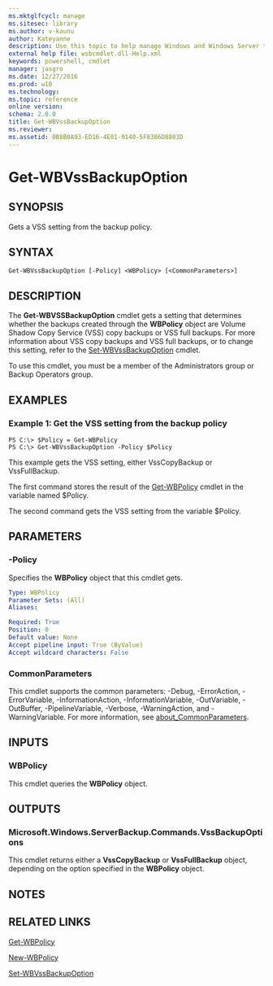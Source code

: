 ```yaml
---
ms.mktglfcycl: manage
ms.sitesec: library
ms.author: v-kaunu
author: Kateyanne
description: Use this topic to help manage Windows and Windows Server technologies with Windows PowerShell.
external help file: wsbcmdlet.dll-Help.xml
keywords: powershell, cmdlet
manager: jasgro
ms.date: 12/27/2016
ms.prod: w10
ms.technology: 
ms.topic: reference
online version: 
schema: 2.0.0
title: Get-WBVssBackupOption
ms.reviewer:
ms.assetid: 0B8B0A93-ED16-4E01-9140-5F8386D8803D
---
```


# Get-WBVssBackupOption

## SYNOPSIS
Gets a VSS setting from the backup policy.

## SYNTAX

```
Get-WBVssBackupOption [-Policy] <WBPolicy> [<CommonParameters>]
```

## DESCRIPTION
The **Get-WBVSSBackupOption** cmdlet gets a setting that determines whether the backups created through the **WBPolicy** object are Volume Shadow Copy Service (VSS) copy backups or VSS full backups.
For more information about VSS copy backups and VSS full backups, or to change this setting, refer to the [Set-WBVssBackupOption](./Set-WBVssBackupOption.md) cmdlet.

To use this cmdlet, you must be a member of the Administrators group or Backup Operators group.

## EXAMPLES

### Example 1: Get the VSS setting from the backup policy
```
PS C:\> $Policy = Get-WBPolicy
PS C:\> Get-WBVssBackupOption -Policy $Policy
```

This example gets the VSS setting, either VssCopyBackup or VssFullBackup.

The first command stores the result of the [Get-WBPolicy](./Get-WBPolicy.md) cmdlet in the variable named $Policy.

The second command gets the VSS setting from the variable $Policy.

## PARAMETERS

### -Policy
Specifies the **WBPolicy** object that this cmdlet gets.

```yaml
Type: WBPolicy
Parameter Sets: (All)
Aliases: 

Required: True
Position: 0
Default value: None
Accept pipeline input: True (ByValue)
Accept wildcard characters: False
```

### CommonParameters
This cmdlet supports the common parameters: -Debug, -ErrorAction, -ErrorVariable, -InformationAction, -InformationVariable, -OutVariable, -OutBuffer, -PipelineVariable, -Verbose, -WarningAction, and -WarningVariable. For more information, see [about_CommonParameters](http://go.microsoft.com/fwlink/?LinkID=113216).

## INPUTS

### WBPolicy
This cmdlet queries the **WBPolicy** object.

## OUTPUTS

### Microsoft.Windows.ServerBackup.Commands.VssBackupOptions
This cmdlet returns either a **VssCopyBackup** or **VssFullBackup** object, depending on the option specified in the **WBPolicy** object.

## NOTES

## RELATED LINKS

[Get-WBPolicy](./Get-WBPolicy.md)

[New-WBPolicy](./New-WBPolicy.md)

[Set-WBVssBackupOption](./Set-WBVssBackupOption.md)

